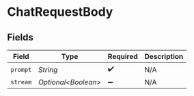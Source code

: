 # ChatRequestBody


## Fields

| Field                | Type                 | Required             | Description          |
| -------------------- | -------------------- | -------------------- | -------------------- |
| `prompt`             | *String*             | :heavy_check_mark:   | N/A                  |
| `stream`             | *Optional\<Boolean>* | :heavy_minus_sign:   | N/A                  |
